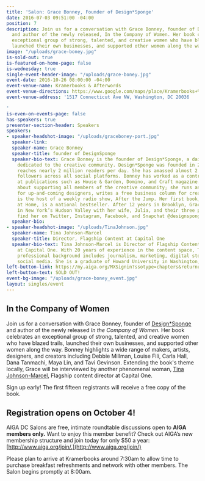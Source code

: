 ```yaml
---
title: 'Salon: Grace Bonney, Founder of Design*Sponge'
date: 2016-07-03 09:51:00 -04:00
position: 7
description: Join us for a conversation with Grace Bonney, founder of Design\*Sponge
  and author of the newly released, In the Company of Women. Her book celebrates an
  exceptional group of strong, talented, and creative women who have blazed trails,
  launched their own businesses, and supported other women along the way.
image: "/uploads/grace-boney.jpg"
is-sold-out: true
is-featured-on-home-page: false
is-wednesday: true
single-event-header-image: "/uploads/grace-boney.jpg"
event-date: 2016-10-26 08:00:00 -04:00
event-venue-name: Kramerbooks & Afterwords
event-venue-directions: https://www.google.com/maps/place/Kramerbooks+%26+Afterwords+Cafe/@38.9108193,-77.0459355,17z/data=!3m1!4b1!4m5!3m4!1s0x89b7b7c63dc61715:0x6197332ff8e08d48!8m2!3d38.9108193!4d-77.0437468
event-venue-address: '1517 Connecticut Ave NW, Washington, DC 20036

'
is-even-on-events-page: false
has-speakers: true
presenter-section-header: Speakers
speakers:
- speaker-headshot-image: "/uploads/graceboney-port.jpg"
  speaker-link: 
  speaker-name: Grace Bonney
  speaker-title: founder of DesignSponge
  speaker-bio-text: Grace Bonney is the founder of Design*Sponge, a daily website
    dedicated to the creative community. Design*Sponge was founded in 2004 and currently
    reaches nearly 2 million readers per day. She has amassed almost 2 million combined
    followers across all social platforms. Bonney has worked as a contributing editor
    at publications such as House & Garden, Domino, and Craft magazine. She is passionate
    about supporting all members of the creative community; she runs an annual scholarship
    for up-and-coming designers, writes a free business column for creatives, and
    is the host of a weekly radio show, After the Jump. Her first book, Design*Sponge
    at Home, is a national bestseller. After 12 years in Brooklyn, Grace now lives
    in New York’s Hudson Valley with her wife, Julia, and their three pets. You can
    find her on Twitter, Instagram, Facebook, and Snapchat @designsponge.
  speaker-bio: 
- speaker-headshot-image: "/uploads/TinaJohnson.jpg"
  speaker-name: Tina Johnson-Marcel
  speaker-title: Director, Flagship Content at Capital One
  speaker-bio-text: Tina Johnson-Marcel is Director of Flagship Content, Digital Design
    at Capital One. With 20 years of experience in the content space, Tina’s diverse
    professional background includes journalism, marketing, digital storytelling and
    social media. She is a graduate of Howard University in Washington, D.C.
left-button-link: https://my.aiga.org/MXSignin?ssotype=chapters&returnurl=http://dc.aiga.org/event/salon-grace-bonney-in-the-company-of-women/
left-button-text: SOLD OUT!
event-bg-image: "/uploads/grace-boney_event.jpg"
layout: singles/event
---
```


## In the Company of Women

Join us for a conversation with Grace Bonney, founder of [Design\*Sponge](http://www.designsponge.com/) and author of the newly released *In the Company of Women.* Her book celebrates an exceptional group of strong, talented, and creative women who have blazed trails, launched their own businesses, and supported other women along the way. Bonney highlights a wide range of makers, artists, designers, and creators including Debbie Millman, Louise Fili, Carla Hall, Dana Tanmachi, Maya Lin, and Tavi Gevinson. Extending the book's theme locally, Grace will be interviewed by another phenomenal woman, <a href="https://www.linkedin.com/in/tjmarcel" target="_blank">Tina Johnson-Marcel</a>, Flagship content director at Capital One.

Sign up early! The first fifteen registrants will receive a free copy of the book.

## Registration opens on October 4!

AIGA DC Salons are free, intimate roundtable discussions open to **AIGA members only.** Want to enjoy this member benefit? Check out AIGA’s new membership structure and join today for only $50 a year: [http://www.aiga.org/join/.](http://www.aiga.org/join/)

Please plan to arrive at Kramerbooks around 7:30am to allow time to purchase breakfast refreshments and network with other members. The Salon begins promptly at 8:00am.